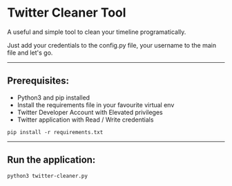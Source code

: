 # Twitter Cleaner Tool

A useful and simple tool to clean your timeline programatically.

Just add your credentials to the config.py file, your username to the main file and let's go.

---
## Prerequisites:

 * Python3 and pip installed
 * Install the requirements file in your favourite virtual env
 * Twitter Developer Account with Elevated privileges
 * Twitter application with Read / Write credentials

```
pip install -r requirements.txt
```

---
## Run the application:

```
python3 twitter-cleaner.py
```

